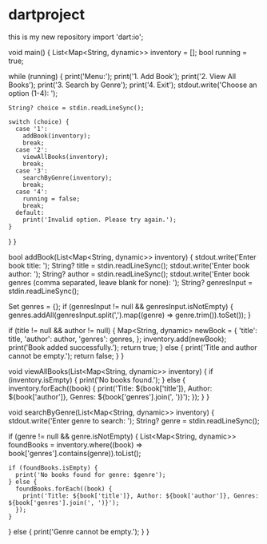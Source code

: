 # dartproject
this is my new repository
import 'dart:io';

void main() {
  List<Map<String, dynamic>> inventory = [];
  bool running = true;

  while (running) {
    print('Menu:');
    print('1. Add Book');
    print('2. View All Books');
    print('3. Search by Genre');
    print('4. Exit');
    stdout.write('Choose an option (1-4): ');

    String? choice = stdin.readLineSync();

    switch (choice) {
      case '1':
        addBook(inventory);
        break;
      case '2':
        viewAllBooks(inventory);
        break;
      case '3':
        searchByGenre(inventory);
        break;
      case '4':
        running = false;
        break;
      default:
        print('Invalid option. Please try again.');
    }
  }
}

bool addBook(List<Map<String, dynamic>> inventory) {
  stdout.write('Enter book title: ');
  String? title = stdin.readLineSync();
  stdout.write('Enter book author: ');
  String? author = stdin.readLineSync();
  stdout.write('Enter book genres (comma separated, leave blank for none): ');
  String? genresInput = stdin.readLineSync();

  Set<String> genres = <String>{};
  if (genresInput != null && genresInput.isNotEmpty) {
    genres.addAll(genresInput.split(',').map((genre) => genre.trim()).toSet());
  }

  if (title != null && author != null) {
    Map<String, dynamic> newBook = {
      'title': title,
      'author': author,
      'genres': genres,
    };
    inventory.add(newBook);
    print('Book added successfully.');
    return true;
  } else {
    print('Title and author cannot be empty.');
    return false;
  }
}

void viewAllBooks(List<Map<String, dynamic>> inventory) {
  if (inventory.isEmpty) {
    print('No books   found.');
  } else {
    inventory.forEach((book) {
      print('Title: ${book['title']}, Author: ${book['author']}, Genres: ${book['genres'].join(', ')}');
    });
  }
}

void searchByGenre(List<Map<String, dynamic>> inventory) {
  stdout.write('Enter genre to search: ');
  String? genre = stdin.readLineSync();

  if (genre != null && genre.isNotEmpty) {
    List<Map<String, dynamic>> foundBooks = inventory.where((book) => book['genres'].contains(genre)).toList();

    if (foundBooks.isEmpty) {
      print('No books found for genre: $genre');
    } else {
      foundBooks.forEach((book) {
        print('Title: ${book['title']}, Author: ${book['author']}, Genres: ${book['genres'].join(', ')}');
      });
    }
  } else {
    print('Genre cannot be empty.');
  }
}
